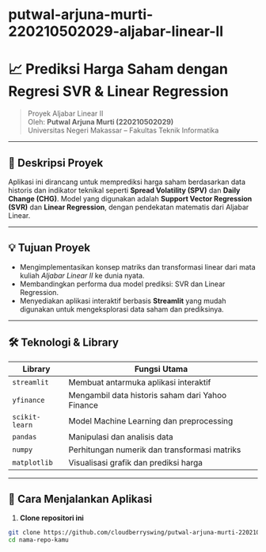 # putwal-arjuna-murti-220210502029-aljabar-linear-ll

# 📈 Prediksi Harga Saham dengan Regresi SVR & Linear Regression

> Proyek Aljabar Linear II  
> Oleh: **Putwal Arjuna Murti (220210502029)**  
> Universitas Negeri Makassar – Fakultas Teknik Informatika  

---

## 🧩 Deskripsi Proyek

Aplikasi ini dirancang untuk memprediksi harga saham berdasarkan data historis dan indikator teknikal seperti **Spread Volatility (SPV)** dan **Daily Change (CHG)**. Model yang digunakan adalah **Support Vector Regression (SVR)** dan **Linear Regression**, dengan pendekatan matematis dari Aljabar Linear.

---

## 💡 Tujuan Proyek

- Mengimplementasikan konsep matriks dan transformasi linear dari mata kuliah *Aljabar Linear II* ke dunia nyata.
- Membandingkan performa dua model prediksi: SVR dan Linear Regression.
- Menyediakan aplikasi interaktif berbasis **Streamlit** yang mudah digunakan untuk mengeksplorasi data saham dan prediksinya.

---

## 🛠️ Teknologi & Library

| Library         | Fungsi Utama                                     |
|-----------------|--------------------------------------------------|
| `streamlit`     | Membuat antarmuka aplikasi interaktif            |
| `yfinance`      | Mengambil data historis saham dari Yahoo Finance |
| `scikit-learn`  | Model Machine Learning dan preprocessing         |
| `pandas`        | Manipulasi dan analisis data                     |
| `numpy`         | Perhitungan numerik dan transformasi matriks     |
| `matplotlib`    | Visualisasi grafik dan prediksi harga            |

---

## 🚀 Cara Menjalankan Aplikasi

1. **Clone repositori ini**
```bash
git clone https://github.com/cloudberryswing/putwal-arjuna-murti-220210502029-aljabar-linear-ll
cd nama-repo-kamu

